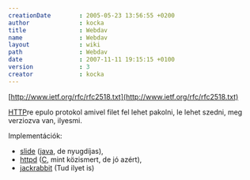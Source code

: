 ```yaml
---
creationDate        : 2005-05-23 13:56:55 +0200 
author              : kocka 
title               : Webdav 
name                : Webdav 
layout              : wiki 
path                : Webdav 
date                : 2007-11-11 19:15:15 +0100 
version             : 3 
creator             : kocka 
---
```

[http://www.ietf.org/rfc/rfc2518.txt](http://www.ietf.org/rfc/rfc2518.txt)

[HTTP](HTTP.html)re epulo protokol amivel filet fel lehet pakolni, le lehet szedni, meg verziozva van, ilyesmi.

Implementációk:

*   [slide](slide.html) ([java](java.html), de nyugdíjas), 
*   [httpd](httpd.html) ([C](C.html), mint közismert, de jó azért),
*   [jackrabbit](jackrabbit.html) (Tud ilyet is)
